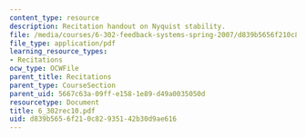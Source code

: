 ```yaml
---
content_type: resource
description: Recitation handout on Nyquist stability.
file: /media/courses/6-302-feedback-systems-spring-2007/d839b5656f210c82935142b30d9ae616_6_302rec10.pdf
file_type: application/pdf
learning_resource_types:
- Recitations
ocw_type: OCWFile
parent_title: Recitations
parent_type: CourseSection
parent_uid: 5667c63a-09ff-e158-1e89-d49a0035050d
resourcetype: Document
title: 6_302rec10.pdf
uid: d839b565-6f21-0c82-9351-42b30d9ae616
---
```

